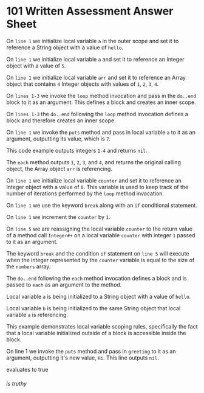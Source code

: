 # 101 Written Assessment Answer Sheet

On `line 1` we initialize local variable `a` in the outer scope and set it to reference a String object with a value of `hello`.

On `line 1` we initialize local variable `a` and set it to reference an Integer object with a value of `5`.

On `line 1` we initialize local variable `arr` and set it to reference an Array object that contains `4` Integer objects with values of `1`, `2`, `3`, `4`.

On `lines 1-3` we invoke the `loop` method invocation and pass in the `do..end` block to it as an argument. This defines a block and creates an inner scope.

On `lines 1-3` the `do..end` following the `loop` method invocation defines a block and therefore creates an inner scope.

On `line 1` we invoke the `puts` method and pass in local variable `a` to it as an argument, outputting its value, which is `7`.

This code example outputs integers `1-4` and returns `nil`.

The `each` method outputs `1`, `2`, `3`, and `4`, and returns the original calling object, the Array object `arr` is referencing. 

On `line 1` we initialize local variable `counter` and set it to reference an Integer object with a value of `0`. This variable is used to keep track of the number of iterations performed by the `loop` method invocation.

On `line 1` we use the keyword `break` along with an `if` conditional statement. 

On `line 1` we increment the `counter` by `1`.

On `line 5` we are reassigning the local variable `counter` to the return value of a method call `Integer#+` on a local variable `counter` with integer `1` passed to it as an argument.

The keyword `break` and the condition `if` statement on `line 5` will execute when the integer represented by the `counter` variable is equal to the size of the `numbers` array.

The `do..end` following the `each` method invocation defines a block and is passed to `each` as an argument to the method.

Local variable `a` is being initialized to a String object with a value of `hello`.

Local variable `b` is being initialized to the same String object that local variable `a` is referencing.

This example demonstrates local variable scoping rules, specifically the fact that a local variable initialized outside of a block is accessible inside the block.

On line 1 we invoke the `puts` method and pass in `greeting` to it as an argument, outputting it's new value, `Hi`.  This line outputs `nil`. 

evaluates to true

###### is truthy


